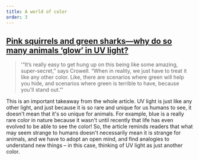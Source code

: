 ```yaml
---
title: A world of color
order: 3
---
```


## [Pink squirrels and green sharks—why do so many animals ‘glow’ in UV light?](https://www.nationalgeographic.com/animals/article/why-animals-glow-uv-ultraviolet-light)

> '“It’s really easy to get hung up on this being like some amazing, super-secret,” says Crowell. “When in reality, we just have to treat it like any other color. Like, there are scenarios where green will help you hide, and scenarios where green is terrible to have, because you'll stand out.”'

This is an important takeaway from the whole article. UV light is just like any other light, and just because it is so rare and unique for us humans to see, it doesn't mean that it's so unique for animals. For example, blue is a really rare color in nature because it wasn't until recently that life has even evolved to be able to see the color! So, the article reminds readers that what may seem strange to humans doesn't necessarily mean it is strange for animals, and we have to adopt an open mind, and find analogies to understand new things – in this case, thinking of UV light as just another color.